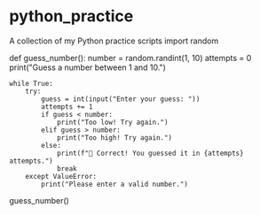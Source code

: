 # python_practice
A collection of my Python practice scripts
import random

def guess_number():
    number = random.randint(1, 10)
    attempts = 0
    print("Guess a number between 1 and 10.")

    while True:
        try:
            guess = int(input("Enter your guess: "))
            attempts += 1
            if guess < number:
                print("Too low! Try again.")
            elif guess > number:
                print("Too high! Try again.") 
            else:
                print(f"🎉 Correct! You guessed it in {attempts} attempts.")
                break
        except ValueError:
            print("Please enter a valid number.")

guess_number()
